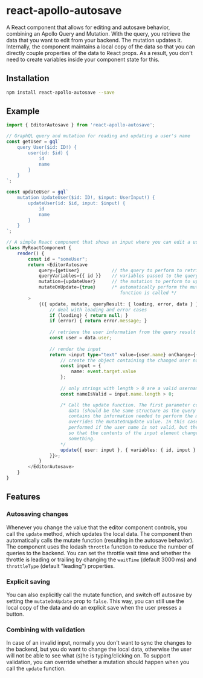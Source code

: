 # react-apollo-autosave
A React component that allows for editing and autosave behavior, combining an Apollo Query and Mutation. With the query, you retrieve the data that you want to edit from your backend. The mutation updates it. Internally, the component maintains a local copy of the data so that you can directly couple properties of the data to React props. As a result, you don't need to create variables inside your component state for this.

## Installation 
```sh
npm install react-apollo-autosave --save
```

## Example
```typescript
import { EditorAutosave } from 'react-apollo-autosave';

// GraphQL query and mutation for reading and updating a user's name
const getUser = gql`
    query User($id: ID!) {
        user(id: $id) {
            id
            name
        }
    }
`;

const updateUser = gql`
    mutation UpdateUser($id: ID!, $input: UserInput!) {
        updateUser(id: $id, input: $input) {
            id
            name
        }
    }
`;

// A simple React component that shows an input where you can edit a user's name
class MyReactComponent {
    render() {
        const id = "someUser";
        return <EditorAutosave
            query={getUser}            // the query to perform to retrieve the data
            queryVariables={{ id }}    // variables passed to the query
            mutation={updateUser}      // the mutation to perform to update the data
            mutateOnUpdate={true}      /* automatically perform the mutate when the update
                                          function is called */
        >
            {({ update, mutate, queryResult: { loading, error, data } }) => {
                // deal with loading and error cases
                if (loading) { return null; }
                if (error) { return error.message; }
                
                // retrieve the user information from the query result
                const user = data.user;
                
                // render the input
                return <input type="text" value={user.name} onChange={(event) => {
                    // create the object containing the changed user name
                    const input = {
                        name: event.target.value
                    };
                    
                    // only strings with length > 0 are a valid username
                    const nameIsValid = input.name.length > 0;

                    /* Call the update function. The first parameter contains the new local
                       data (should be the same structure as the query result). The second parameter
                       contains the information needed to perform the mutation. The third parameter
                       overrides the mutateOnUpdate value. In this case, the mutation will not be
                       performed if the user name is not valid, but the local data will be updated
                       so that the contents of the input element changes when the user types
                       something.
                    */
                    update({ user: input }, { variables: { id, input } }, nameIsValid);
                }}>;
            }
        </EditorAutosave>
    }
}
```

## Features

### Autosaving changes
Whenever you change the value that the editor component controls, you call the `update` method, which updates the local data. The component then automatically calls the mutate function (resulting in the autosave behavior). The component uses the lodash `throttle` function to reduce the number of queries to the backend. You can set the throttle wait time and whether the throttle is leading or trailing by changing the `waitTime` (default 3000 ms) and `throttleType` (default "leading") properties.

### Explicit saving
You can also explicitly call the mutate function, and switch off autosave by setting the `mutateOnUpdate` prop to `false`. This way, you can still use the local copy of the data and do an explicit save when the user presses a button.

### Combining with validation
In case of an invalid input, normally you don't want to sync the changes to the backend, but you do want to change the local data, otherwise the user will not be able to see what (s)he is typing/clicking on. To support validation, you can override whether a mutation should happen when you call the `update` function.
